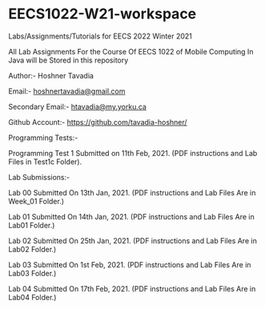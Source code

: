 # EECS1022-W21-workspace
Labs/Assignments/Tutorials for EECS 2022 Winter 2021

All Lab Assignments For the Course Of EECS 1022 of Mobile Computing In Java will be Stored in this repository

Author:- Hoshner Tavadia

Email:- hoshnertavadia@gmail.com

Secondary Email:- htavadia@my.yorku.ca

Github Account:- https://github.com/tavadia-hoshner/
  
Programming Tests:-

Programming Test 1 Submitted on 11th Feb, 2021. (PDF instructions and Lab Files in Test1c Folder).
  
Lab Submissions:-

Lab 00 Submitted On 13th Jan, 2021. (PDF instructions and Lab Files Are in Week_01 Folder.)

Lab 01 Submitted On 14th Jan, 2021. (PDF instructions and Lab Files Are in Lab01 Folder.)

Lab 02 Submitted On 25th Jan, 2021. (PDF instructions and Lab Files Are in Lab02 Folder.)

Lab 03 Submitted On 1st Feb, 2021. (PDF instructions and Lab Files Are in Lab03 Folder.)

Lab 04 Submitted On 17th Feb, 2021. (PDF instructions and Lab Files Are in Lab04 Folder.)

